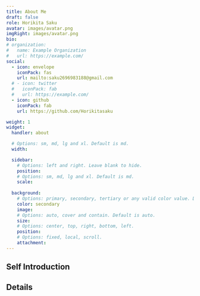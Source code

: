 ```yaml
---
title: About Me
draft: false
role: Horikita Saku
avatar: images/avatar.png
imgRight: images/avatar.png
bio: 
# organization:
#   name: Example Organization
#   url: https://example.com/
social:
  - icon: envelope
    iconPack: fas
    url: mailto:saku2696983188@gmail.com
  # - icon: twitter
  #   iconPack: fab
  #   url: https://example.com/
  - icon: github
    iconPack: fab
    url: https://github.com/Horikitasaku

weight: 1
widget:
  handler: about

  # Options: sm, md, lg and xl. Default is md.
  width:

  sidebar:
    # Options: left and right. Leave blank to hide.
    position:
    # Options: sm, md, lg and xl. Default is md.
    scale:
  
  background:
    # Options: primary, secondary, tertiary or any valid color value. Default is primary.
    color: secondary
    image:
    # Options: auto, cover and contain. Default is auto.
    size:
    # Options: center, top, right, bottom, left.
    position:
    # Options: fixed, local, scroll.
    attachment: 
---
```


## Self Introduction



## Details  


